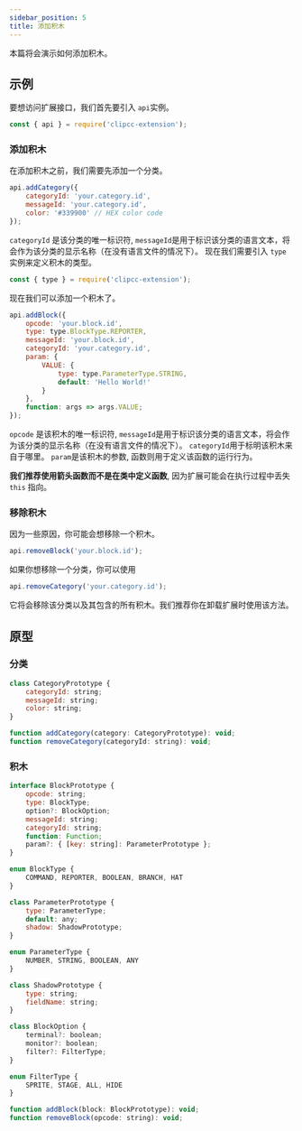 ```yaml
---
sidebar_position: 5
title: 添加积木
---
```

本篇将会演示如何添加积木。
## 示例
要想访问扩展接口，我们首先要引入 ``api``实例。
```javascript
const { api } = require('clipcc-extension');
```
### 添加积木
在添加积木之前，我们需要先添加一个分类。
```javascript
api.addCategory({
    categoryId: 'your.category.id',
    messageId: 'your.category.id',
    color: '#339900' // HEX color code
});
```
``categoryId`` 是该分类的唯一标识符, ``messageId``是用于标识该分类的语言文本，将会作为该分类的显示名称（在没有语言文件的情况下）。
现在我们需要引入 ``type`` 实例来定义积木的类型。
```javascript
const { type } = require('clipcc-extension');
```
现在我们可以添加一个积木了。
```javascript
api.addBlock({
    opcode: 'your.block.id',
    type: type.BlockType.REPORTER,
    messageId: 'your.block.id',
    categoryId: 'your.category.id',
    param: {
        VALUE: {
            type: type.ParameterType.STRING,
            default: 'Hello World!'
        }
    },
    function: args => args.VALUE;
});
```
``opcode`` 是该积木的唯一标识符, ``messageId``是用于标识该分类的语言文本，将会作为该分类的显示名称（在没有语言文件的情况下）。 ``categoryId``用于标明该积木来自于哪里。 ``param``是该积木的参数, 函数则用于定义该函数的运行行为。

**我们推荐使用箭头函数而不是在类中定义函数**, 因为扩展可能会在执行过程中丢失 ``this`` 指向。
### 移除积木
因为一些原因，你可能会想移除一个积木。
```javascript
api.removeBlock('your.block.id');
```
如果你想移除一个分类，你可以使用
```javascript
api.removeCategory('your.category.id');
```
它将会移除该分类以及其包含的所有积木。我们推荐你在卸载扩展时使用该方法。
## 原型
### 分类
```javascript
class CategoryPrototype {
    categoryId: string;
    messageId: string;
    color: string;
}

function addCategory(category: CategoryPrototype): void;
function removeCategory(categoryId: string): void;
```
### 积木
```javascript
interface BlockPrototype {
    opcode: string;
    type: BlockType;
    option?: BlockOption;
    messageId: string;
    categoryId: string;
    function: Function;
    param?: { [key: string]: ParameterPrototype };
}

enum BlockType {
    COMMAND, REPORTER, BOOLEAN, BRANCH, HAT
}

class ParameterPrototype {
    type: ParameterType;
    default: any;
    shadow: ShadowPrototype;
}

enum ParameterType {
    NUMBER, STRING, BOOLEAN, ANY
}

class ShadowPrototype {
    type: string;
    fieldName: string;
}

class BlockOption {
    terminal?: boolean;
    monitor?: boolean;
    filter?: FilterType;
}

enum FilterType {
    SPRITE, STAGE, ALL, HIDE
}

function addBlock(block: BlockPrototype): void;
function removeBlock(opcode: string): void;
```